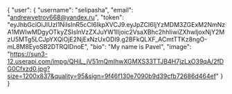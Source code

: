 {
    "user": {
    "username": "selipasha",
    "email": "andrewvetrov668@yandex.ru",
    "token": "eyJhbGciOiJIUzI1NiIsInR5cCI6IkpXVCJ9.eyJpZCI6IjYzMDM3ZGExM2NmNzA1MWIwMDgyOTkyZSIsInVzZXJuYW1lIjoic2VsaXBhc2hhIiwiZXhwIjoxNjY2MzU5MTg5LCJpYXQiOjE2NjExNzUxODl9.g2BFkQLXF_ACmtTTKz8ngO-mL8M8EyoSB2DTRQlDnoE",
    "bio": "My name is Pavel",
    "image": "https://sun3-12.userapi.com/impg/QHiL_jV51mQmIhwXGMXS33TTJB4H7jzLxO39qA/2fDG0Cfxzd0.jpg?size=1200x837&quality=95&sign=9f46f130e7090b9d39cfb72686d464ef"
    }
}